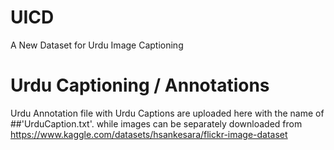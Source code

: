 # UICD
A New Dataset for Urdu Image Captioning


# Urdu Captioning / Annotations
Urdu Annotation file with Urdu Captions are uploaded here with the name of ##'UrduCaption.txt'.
while 
images can be separately downloaded from https://www.kaggle.com/datasets/hsankesara/flickr-image-dataset
